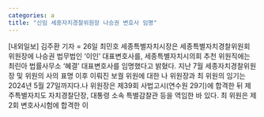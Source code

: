 ```yaml
---
categories: a
title: "신임 세종자치경찰위원장 나승권 변호사 임명"
---
```

[내외일보] 김주환 기자 = 26일 최민호 세종특별자치시장은 세종특별자치경찰위원회 위원장에 나승권 법무법인 ‘이인’ 대표변호사를, 세종특별자치시의회 추천 위원직에는 최린아 법률사무소 ‘혜결’ 대표변호사를 임명했다고 밝혔다. 지난 7월 세종자치경찰위원장 및 위원의 사의 표명 이후 이뤄진 보궐 위원에 대한 나 위원장과 최 위원의 임기는 2024년 5월 27일까지다.나 위원장은 제39회 사법고시(연수원 29기)에 합격한 뒤 제주특별자치도 자치경찰단장, 대통령 소속 특별감찰관 등을 역임한 바 있다. 최 위원은 제2회 변호사시험에 합격한 이